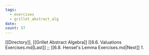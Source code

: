 ```yaml
---
tags:
  - exercises
  - grillet_abstract_alg
date:
count: 57
---
```

[[Directory]], [[Grillet Abstract Algebra]]
[[6.6. Valuations Exercises.md|Last]] ;; [[6.8. Hensel's Lemma Exercises.md|Next]]
1. 